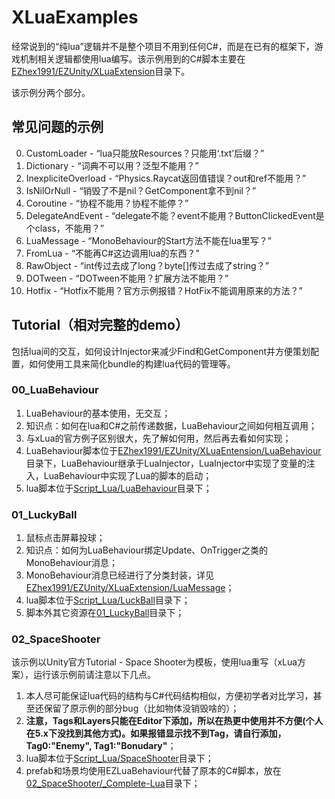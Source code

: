 # XLuaExamples

经常说到的“纯lua”逻辑并不是整个项目不用到任何C#，而是在已有的框架下，游戏机制相关逻辑都使用lua编写。该示例用到的C#脚本主要在[EZhex1991/EZUnity/XLuaExtension](../EZhex1991/EZUnity/XLuaExtension)目录下。

该示例分两个部分。

## 常见问题的示例

0. CustomLoader - “lua只能放Resources？只能用‘.txt’后缀？”
0. Dictionary - “词典不可以用？泛型不能用？”
0. InexpliciteOverload - “Physics.Raycat返回值错误？out和ref不能用？”
0. IsNilOrNull - “销毁了不是nil？GetComponent拿不到nil？”
0. Coroutine - “协程不能用？协程不能停？”
0. DelegateAndEvent - “delegate不能？event不能用？ButtonClickedEvent是个class，不能用？”
0. LuaMessage - “MonoBehaviour的Start方法不能在lua里写？”
0. FromLua - “不能再C#这边调用lua的东西？”
0. RawObject - “int传过去成了long？byte[]传过去成了string？”
0. DOTween - “DOTween不能用？扩展方法不能用？”
0. Hotfix - “Hotfix不能用？官方示例报错？HotFix不能调用原来的方法？”

## Tutorial（相对完整的demo）

包括lua间的交互，如何设计Injector来减少Find和GetComponent并方便策划配置，如何使用工具来简化bundle的构建lua代码的管理等。

### 00_LuaBehaviour

1. LuaBehaviour的基本使用，无交互；
1. 知识点：如何在lua和C#之前传递数据，LuaBehaviour之间如何相互调用；
1. 与xLua的官方例子区别很大，先了解如何用，然后再去看如何实现；
1. LuaBehaviour脚本位于[EZhex1991/EZUnity/XLuaEntension/LuaBehaviour](../EZhex1991/EZUnity/XLuaExtension/LuaBehaviour)目录下，LuaBehaviour继承于LuaInjector，LuaInjector中实现了变量的注入，LuaBehaviour中实现了Lua的脚本的启动；
1. lua脚本位于[Script_Lua/LuaBehaviour](Script_Lua/LuaBehaviour)目录下；

### 01_LuckyBall

1. 鼠标点击屏幕投球；
1. 知识点：如何为LuaBehaviour绑定Update、OnTrigger之类的MonoBehaviour消息；
1. MonoBehaviour消息已经进行了分类封装，详见[EZhex1991/EZUnity/XLuaExtension/LuaMessage](../EZhex1991/EZUnity/XLuaExtension/LuaMessage)；
1. lua脚本位于[Script_Lua/LuckBall](Script_Lua/LuckyBall)目录下；
1. 脚本外其它资源在[01_LuckyBall](01_LuckyBall)目录下；

### 02_SpaceShooter

该示例以Unity官方Tutorial - Space Shooter为模板，使用lua重写（xLua方案），运行该示例前请注意以下几点。

1. 本人尽可能保证lua代码的结构与C#代码结构相似，方便初学者对比学习，甚至还保留了原示例的部分bug（比如物体没销毁啥的）；
1. **注意，Tags和Layers只能在Editor下添加，所以在热更中使用并不方便(个人在5.x下没找到其他方式)。如果报错显示找不到Tag，请自行添加，Tag0:"Enemy", Tag1:"Bonudary"**；
1. lua脚本位于[Script_Lua/SpaceShooter](Script_Lua/SpaceShooter)目录下；
1. prefab和场景均使用EZLuaBehaviour代替了原本的C#脚本，放在[02_SpaceShooter/_Complete-Lua](02_SpaceShooter/_Complete-Lua)目录下；
